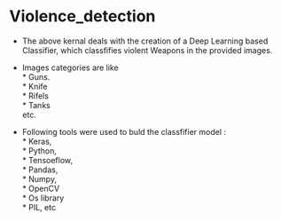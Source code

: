 # Violence_detection
* The above kernal deals with the creation of a Deep Learning based Classifier, which classfifies violent Weapons in the provided images.
* Images categories are like<br>
                    * Guns.<br>
                    * Knife<br>
                    * Rifels<br>
                    * Tanks<br> etc.

* Following tools were used to buld the classfifier model :<br>
                                          * Keras,<br>
                                          * Python,<br>
                                          * Tensoeflow,<br>
                                          * Pandas,<br>
                                          * Numpy,<br>
                                          * OpenCV<br>
                                          * Os library<br>
                                          * PIL, etc
                                         
